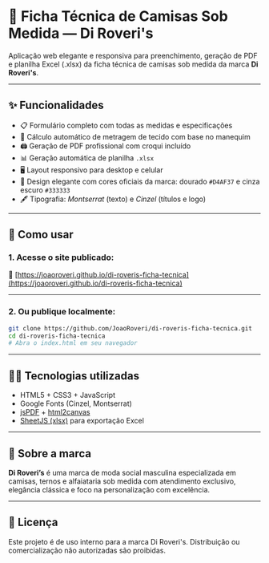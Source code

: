 # 🧵 Ficha Técnica de Camisas Sob Medida — Di Roveri's

Aplicação web elegante e responsiva para preenchimento, geração de PDF e planilha Excel (.xlsx) da ficha técnica de camisas sob medida da marca **Di Roveri's**.

---

## ✨ Funcionalidades

- 📋 Formulário completo com todas as medidas e especificações
- 📐 Cálculo automático de metragem de tecido com base no manequim
- 🖨️ Geração de PDF profissional com croqui incluído
- 📊 Geração automática de planilha `.xlsx`
- 🖥️ Layout responsivo para desktop e celular
- 🎨 Design elegante com cores oficiais da marca: dourado `#D4AF37` e cinza escuro `#333333`
- 🖋️ Tipografia: *Montserrat* (texto) e *Cinzel* (títulos e logo)

---

## 🚀 Como usar

### 1. Acesse o site publicado:

📎 [https://joaoroveri.github.io/di-roveris-ficha-tecnica](https://joaoroveri.github.io/di-roveris-ficha-tecnica)

---

### 2. Ou publique localmente:

```bash
git clone https://github.com/JoaoRoveri/di-roveris-ficha-tecnica.git
cd di-roveris-ficha-tecnica
# Abra o index.html em seu navegador
```

---

## 🧑‍💻 Tecnologias utilizadas

- HTML5 + CSS3 + JavaScript
- Google Fonts (Cinzel, Montserrat)
- [jsPDF](https://github.com/parallax/jsPDF) + [html2canvas](https://html2canvas.hertzen.com/)
- [SheetJS (xlsx)](https://sheetjs.com/) para exportação Excel

---

## 🧵 Sobre a marca

**Di Roveri’s** é uma marca de moda social masculina especializada em camisas, ternos e alfaiataria sob medida com atendimento exclusivo, elegância clássica e foco na personalização com excelência.

---

## 📌 Licença

Este projeto é de uso interno para a marca Di Roveri's. Distribuição ou comercialização não autorizadas são proibidas.
